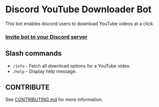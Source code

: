 # Discord YouTube Downloader Bot
This bot enables discord users to download YouTube videos at a click.

### [Invite bot to your Discord server](https://discord.com/api/oauth2/authorize?client_id=1035131827930804306&permissions=277025410048&scope=bot%20applications.commands)

## Slash commands
* `/info` - Fetch all download options for a YouTube video.
* `/help` - Display help message.

## CONTRIBUTE
See [CONTRIBUTING.md](/CONTRIBUTING.md) for more information.
